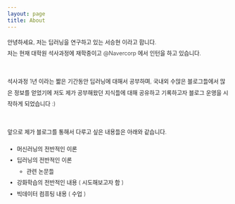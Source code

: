 ```yaml
---
layout: page
title: About
---
```

<div style="font-size: 0.8rem; font-weight:300; line-height: 1.6rem;">
안녕하세요, 저는 딥러닝을 연구하고 있는 서승현 이라고 합니다.<br>
저는 현재 대학원 석사과정에 재학중이고 @Navercorp 에서 인턴을 하고 있습니다.<br><br>
  
석사과정 1년 이라는 짧은 기간동안 딥러닝에 대해서 공부하며, 국내외 수많은 블로그들에서 많은 정보를 얻었기에 저도 제가 공부해왔던 지식들에 대해 공유하고 기록하고자 블로그 운영을 시작하게 되었습니다 :)<br><br>

앞으로 제가 블로그를 통해서 다루고 싶은 내용들은 아래와 같습니다.
- 머신러닝의 전반적인 이론
- 딥러닝의 전반적인 이론
  - 관련 논문들
- 강화학습의 전반적인 내용 ( 시도해보고자 함 )
- 빅데이터 컴퓨팅 내용 ( 수업 )
</div>
